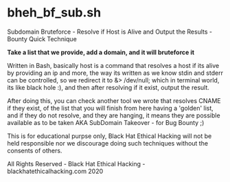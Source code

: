 # bheh_bf_sub.sh
Subdomain Bruteforce - Resolve if Host is Alive and Output the Results - Bounty Quick Technique

**Take a list that we provide, add a domain, and it will bruteforce it**

Written in Bash, basically host is a command that resolves a host if its alive by providing an ip and more, the way its written as we know stdin and stderr can be controlled, so we redirect it to &> /dev/null; which in terminal world, its like black hole :), and then after resolving if it exist, output the result.


After doing this, you can check another tool we wrote that resolves CNAME if they exist, of the list that you will finish from here having a 'golden' list, and if they do not resolve, and they are hanging, it means they are possible available as to be taken AKA SubDomain Takeover - for Bug Bounty ;)


This is for educational purpse only, Black Hat Ethical Hacking will not be held responsible nor we discourage doing such techniques without the consents of others.

All Rights Reserved - Black Hat Ethical Hacking - blackhatethicalhacking.com 2020
